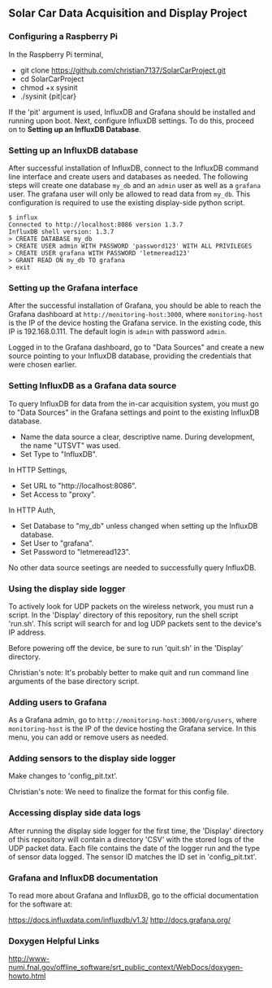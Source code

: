 ## Solar Car Data Acquisition and Display Project

### Configuring a Raspberry Pi
In the Raspberry Pi terminal,
*	git clone https://github.com/christian7137/SolarCarProject.git
*	cd SolarCarProject
* 	chmod +x sysinit
* 	./sysinit {pit|car}

If the 'pit' argument is used, InfluxDB and Grafana should be installed and running upon boot. Next, configure InfluxDB settings. To do this, proceed on to <b>Setting up an InfluxDB Database</b>. 

### Setting up an InfluxDB database
After successful installation of InfluxDB, connect to the InfluxDB command line interface and create users and databases as needed. The following steps will create one database `my_db` and an `admin` user as well as a `grafana` user. The grafana user will only be allowed to read data from `my_db`. This configuration is required to use the existing display-side python script.

```
$ influx
Connected to http://localhost:8086 version 1.3.7
InfluxDB shell version: 1.3.7
> CREATE DATABASE my_db
> CREATE USER admin WITH PASSWORD 'password123' WITH ALL PRIVILEGES
> CREATE USER grafana WITH PASSWORD 'letmeread123'
> GRANT READ ON my_db TO grafana
> exit
```

### Setting up the Grafana interface
After the successful installation of Grafana, you should be able to reach the Grafana dashboard at `http://monitoring-host:3000`, where `monitoring-host` is the IP of the device hosting the Grafana service. In the existing code, this IP is 192.168.0.111. The default login is `admin` with password `admin`.

Logged in to the Grafana dashboard, go to "Data Sources" and create a new source pointing to your InfluxDB database, providing the credentials that were chosen earlier.

### Setting InfluxDB as a Grafana data source
To query InfluxDB for data from the in-car acquisition system, you must go to "Data Sources" in the Grafana settings and point to the existing InfluxDB database.  
*	Name the data source a clear, descriptive name. During development, the name "UTSVT" was used.
*	Set Type to "InfluxDB".  

In HTTP Settings,
*	Set URL to "http://localhost:8086".
*	Set Access to "proxy".

In HTTP Auth,
*	Set Database to "my_db" unless changed when setting up the InfluxDB database.
*	Set User to "grafana".
*	Set Password to "letmeread123".

No other data source seetings are needed to successfully query InfluxDB.

### Using the display side logger
To actively look for UDP packets on the wireless network, you must run a script. In the 'Display' directory of this repository, run the shell script 'run.sh'. This script will search for and log UDP packets sent to the device's IP address.  

Before powering off the device, be sure to run 'quit.sh' in the 'Display' directory.  

Christian's note: It's probably better to make quit and run command line arguments of the base directory script.

### Adding users to Grafana
As a Grafana admin, go to `http://monitoring-host:3000/org/users`, where `monitoring-host` is the IP of the device hosting the Grafana service. In this menu, you can add or remove users as needed.

### Adding sensors to the display side logger
Make changes to 'config_pit.txt'. 

Christian's note: We need to finalize the format for this config file.

### Accessing display side data logs
After running the display side logger for the first time, the 'Display' directory of this repository will contain a directory 'CSV' with the stored logs of the UDP packet data. Each file contains the date of the logger run and the type of sensor data logged. The sensor ID matches the ID set in 'config_pit.txt'.

### Grafana and InfluxDB documentation
To read more about Grafana and InfluxDB, go to the official documentation for the software at:

https://docs.influxdata.com/influxdb/v1.3/
http://docs.grafana.org/

### Doxygen Helpful Links
http://www-numi.fnal.gov/offline_software/srt_public_context/WebDocs/doxygen-howto.html
